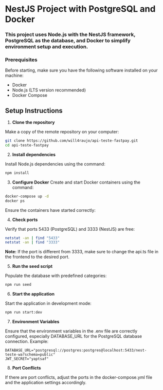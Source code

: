 # NestJS Project with PostgreSQL and Docker

### This project uses Node.js with the NestJS framework, PostgreSQL as the database, and Docker to simplify environment setup and execution.

### Prerequisites

Before starting, make sure you have the following software installed on your machine:

- Docker
- Node.js (LTS version recommended)
- Docker Compose

## Setup Instructions
1. **Clone the repository**

Make a copy of the remote repository on your computer:

```sh
git clone https://github.com/will4raujo/api-teste-fastpay.git
cd api-teste-fastpay
```
2. **Install dependencies**

Install Node.js dependencies using the command:

```sh
npm install
```
3. **Configure Docker**
Create and start Docker containers using the command:

```sh
docker-compose up -d
docker ps
```

Ensure the containers have started correctly:

4. **Check ports**

Verify that ports 5433 (PostgreSQL) and 3333 (NestJS) are free:

```sh
netstat -an | find "5433"
netstat -an | find "3333"
```
**Note:** If the port is different from 3333, make sure to change the api.ts file in the frontend to the desired port.

5. **Run the seed script**

Populate the database with predefined categories:

```sh
npm run seed
```

6. **Start the application**

Start the application in development mode:

```sh
npm run start:dev
```

7. **Environment Variables**

Ensure that the environment variables in the .env file are correctly configured, especially DATABASE_URL for the 
PostgreSQL database connection.
Example:

```env
DATABASE_URL="postgresql://postgres:postgres@localhost:5433/nest-teste-wa?schema=public"
JWT_SECRET="yaptsaf"
```

8. **Port Conflicts**

If there are port conflicts, adjust the ports in the docker-compose.yml file and the application settings accordingly.